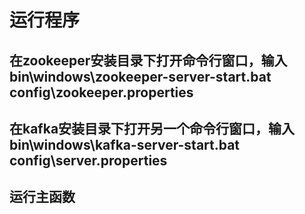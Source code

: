 # 运行程序
## 在zookeeper安装目录下打开命令行窗口，输入bin\windows\zookeeper-server-start.bat config\zookeeper.properties
## 在kafka安装目录下打开另一个命令行窗口，输入bin\windows\kafka-server-start.bat config\server.properties
## 运行主函数
